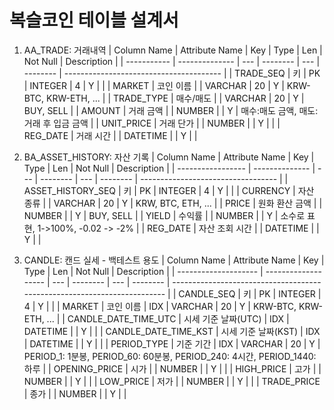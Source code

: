 복슬코인 테이블 설계서
=========================

1. AA_TRADE: 거래내역
    | Column Name | Attribute Name | Key | Type     | Len | Not Null | Description                             |
    | ----------- | -------------- | --- | -------- | --- | -------- | --------------------------------------- |
    | TRADE_SEQ   | 키             | PK  | INTEGER  | 4   | Y        |                                         |
    | MARKET      | 코인 이름      |     | VARCHAR  | 20  | Y        | KRW-BTC, KRW-ETH, ...                   |
    | TRADE_TYPE  | 매수/매도      |     | VARCHAR  | 20  | Y        | BUY, SELL                               |
    | AMOUNT      | 거래 금액      |     | NUMBER   |     | Y        | 매수:매도 금액, 매도: 거래 후 입금 금액 |
    | UNIT_PRICE  | 거래 단가      |     | NUMBER   |     | Y        |                                         |
    | REG_DATE    | 거래 시간      |     | DATETIME |     | Y        |                                         |

1. BA_ASSET_HISTORY:  자산 기록
    | Column Name       | Attribute Name | Key | Type     | Len | Not Null | Description                        |
    | ----------------- | -------------- | --- | -------- | --- | -------- | ---------------------------------- |
    | ASSET_HISTORY_SEQ | 키             | PK  | INTEGER  | 4   | Y        |                                    |
    | CURRENCY          | 자산 종류      |     | VARCHAR  | 20  | Y        | KRW, BTC, ETH, ...                 |
    | PRICE             | 원화 환산 금액 |     | NUMBER   |     | Y        | BUY, SELL                          |
    | YIELD             | 수익률         |     | NUMBER   |     | Y        | 소수로 표현, 1->100%, -0.02 -> -2% |
    | REG_DATE          | 자산 조회 시간 |     | DATETIME |     | Y        |                                    |

1. CANDLE: 캔드 실세 - 백테스트 용도
    | Column Name          | Attribute Name      | Key | Type     | Len | Not Null | Description                                                              |
    | -------------------- | ------------------- | --- | -------- | --- | -------- | ------------------------------------------------------------------------ |
    | CANDLE_SEQ           | 키                  | PK  | INTEGER  | 4   | Y        |                                                                          |
    | MARKET               | 코인 이름           | IDX | VARCHAR  | 20  | Y        | KRW-BTC, KRW-ETH, ...                                                    |
    | CANDLE_DATE_TIME_UTC | 시세 기준 날짜(UTC) | IDX | DATETIME |     | Y        |                                                                          |
    | CANDLE_DATE_TIME_KST | 시세 기준 날짜(KST) | IDX | DATETIME |     | Y        |                                                                          |
    | PERIOD_TYPE          | 기준 기간           | IDX | VARCHAR  | 20  | Y        | PERIOD_1: 1분봉, PERIOD_60: 60분봉, PERIOD_240: 4시간, PERIOD_1440: 하루 |
    | OPENING_PRICE        | 시가                |     | NUMBER   |     | Y        |                                                                          |
    | HIGH_PRICE           | 고가                |     | NUMBER   |     | Y        |                                                                          |
    | LOW_PRICE            | 저가                |     | NUMBER   |     | Y        |                                                                          |
    | TRADE_PRICE          | 종가                |     | NUMBER   |     | Y        |                                                                          |


